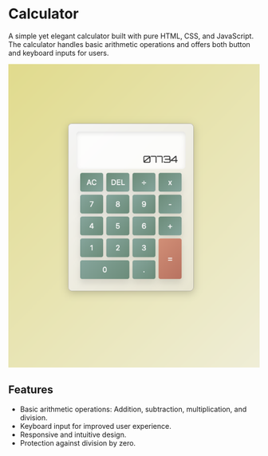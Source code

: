 # Calculator

A simple yet elegant calculator built with pure HTML, CSS, and JavaScript. The calculator handles basic arithmetic operations and offers both 
button and keyboard inputs for users.

![Screenshot of the Calculator](./images/calcpic.png)

## Features

- Basic arithmetic operations: Addition, subtraction, multiplication, and division.
- Keyboard input for improved user experience.
- Responsive and intuitive design.
- Protection against division by zero.

